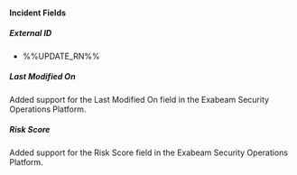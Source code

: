 
#### Incident Fields

##### External ID

- %%UPDATE_RN%%

##### Last Modified On

Added support for the Last Modified On field in the Exabeam Security Operations Platform.

##### Risk Score

Added support for the Risk Score field in the Exabeam Security Operations Platform.
